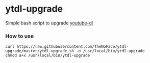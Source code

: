 # ytdl-upgrade

Simple bash script to upgrade [youtube-dl](https://yt-dl.org/)

### How to use
```
curl https://raw.githubusercontent.com/TheNoFace/ytdl-upgrade/master/ytdl-upgrade.sh -o /usr/local/bin/ytdl-upgrade
chmod a+x /usr/local/bin/ytdl-upgrade
```
